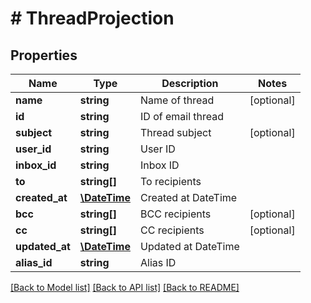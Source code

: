 # # ThreadProjection

## Properties

Name | Type | Description | Notes
------------ | ------------- | ------------- | -------------
**name** | **string** | Name of thread | [optional]
**id** | **string** | ID of email thread |
**subject** | **string** | Thread subject | [optional]
**user_id** | **string** | User ID |
**inbox_id** | **string** | Inbox ID |
**to** | **string[]** | To recipients |
**created_at** | [**\DateTime**](\DateTime) | Created at DateTime |
**bcc** | **string[]** | BCC recipients | [optional]
**cc** | **string[]** | CC recipients | [optional]
**updated_at** | [**\DateTime**](\DateTime) | Updated at DateTime |
**alias_id** | **string** | Alias ID |

[[Back to Model list]](../../README#models) [[Back to API list]](../../README#endpoints) [[Back to README]](../../README)
